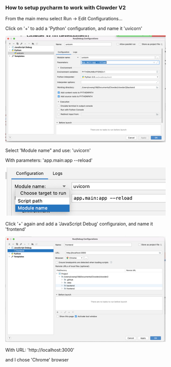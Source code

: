 ### How to setup pycharm to work with Clowder V2

From the main menu select Run -> Edit Configurations...

Click on '+' to add a 'Python' configuration, and name it 'uvicorn'

![Run/Debug_Config1](pycharm1.png)

Select 'Module name" and use: 'uvicorn'

With parameters: 'app.main:app --reload'

![Run/Debug_Config_line1](pycharm1a.png)

Click '+' again and add a 'JavaScript Debug' configuraion, and name it 'frontend'

![Run/Debug_Config2](pycharm2.png)

With URL: 'http://localhost:3000'

and I chose 'Chrome' browser
